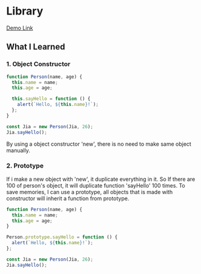 # Library

[Demo Link](https://jiasong214.github.io/TheOdinProject/library/library.html)

## What I Learned

### 1. Object Constructor

```javascript
function Person(name, age) {
  this.name = name;
  this.age = age;

  this.sayHello = function () {
    alert(`Hello, ${this.name}!`);
  };
}

const Jia = new Person(Jia, 26);
Jia.sayHello();
```

By using a object constructor 'new', there is no need to make same object manually.

### 2. Prototype

If i make a new object with 'new', it duplicate everything in it. So If there are 100 of person's object, it will duplicate function 'sayHello' 100 times. To save memories, I can use a prototype, all objects that is made with constructor will inherit a function from prototype.

```javascript
function Person(name, age) {
  this.name = name;
  this.age = age;
}

Person.prototype.sayHello = function () {
  alert(`Hello, ${this.name}!`);
};

const Jia = new Person(Jia, 26);
Jia.sayHello();
```
